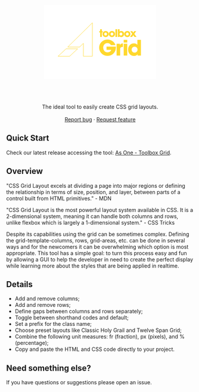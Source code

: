 <br>
<br>

<p align="center">
  <a href="https://github.com/as-one/starter-app">
    <img src="https://raw.githubusercontent.com/as-one/toolbox-grid/main/logo-toolbox-grid.png" alt="As One - Toolbox Grid" width="300" height="200">
  </a>
</p>

<br>
<br>

<p align="center">
  The ideal tool to easily create CSS grid layouts.
  <br>
  <br>
  <a href="https://github.com/as-one/toolbox-grid/issues/new">Report bug</a>
  ·
  <a href="https://github.com/as-one/toolbox-grid/issues/new">Request feature</a>
</p>

## Quick Start

Check our latest release accessing the tool: <a href="https://as-one.github.io/toolbox-grid/">As One - Toolbox Grid</a>.

## Overview

"CSS Grid Layout excels at dividing a page into major regions or defining the relationship in terms of size, position, and layer, between parts of a control built from HTML primitives." - MDN

"CSS Grid Layout is the most powerful layout system available in CSS. It is a 2-dimensional system, meaning it can handle both columns and rows, unlike flexbox which is largely a 1-dimensional system." - CSS Tricks

Despite its capabilities using the grid can be sometimes complex. Defining the grid-template-columns, rows, grid-areas, etc. can be done in several ways and for the newcomers it can be overwhelming which option is most appropriate. This tool has a simple goal: to turn this process easy and fun by allowing a GUI to help the developer in need to create the perfect display while learning more about the styles that are being applied in realtime.

## Details

- Add and remove columns;
- Add and remove rows;
- Define gaps between columns and rows separately;
- Toggle between shorthand codes and default;
- Set a prefix for the class name;
- Choose preset layouts like Classic Holy Grail and Twelve Span Grid;
- Combine the following unit measures: fr (fraction), px (pixels), and % (percentage);
- Copy and paste the HTML and CSS code directly to your project.

## Need something else?

If you have questions or suggestions please open an issue.
